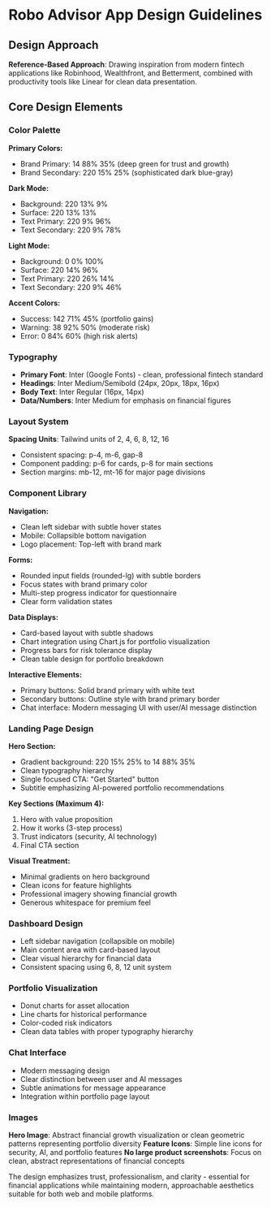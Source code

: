 # Robo Advisor App Design Guidelines

## Design Approach
**Reference-Based Approach**: Drawing inspiration from modern fintech applications like Robinhood, Wealthfront, and Betterment, combined with productivity tools like Linear for clean data presentation.

## Core Design Elements

### Color Palette
**Primary Colors:**
- Brand Primary: 14 88% 35% (deep green for trust and growth)
- Brand Secondary: 220 15% 25% (sophisticated dark blue-gray)

**Dark Mode:**
- Background: 220 13% 9%
- Surface: 220 13% 13%
- Text Primary: 220 9% 96%
- Text Secondary: 220 9% 78%

**Light Mode:**
- Background: 0 0% 100%
- Surface: 220 14% 96%
- Text Primary: 220 26% 14%
- Text Secondary: 220 9% 46%

**Accent Colors:**
- Success: 142 71% 45% (portfolio gains)
- Warning: 38 92% 50% (moderate risk)
- Error: 0 84% 60% (high risk alerts)

### Typography
- **Primary Font**: Inter (Google Fonts) - clean, professional fintech standard
- **Headings**: Inter Medium/Semibold (24px, 20px, 18px, 16px)
- **Body Text**: Inter Regular (16px, 14px)
- **Data/Numbers**: Inter Medium for emphasis on financial figures

### Layout System
**Spacing Units**: Tailwind units of 2, 4, 6, 8, 12, 16
- Consistent spacing: p-4, m-6, gap-8
- Component padding: p-6 for cards, p-8 for main sections
- Section margins: mb-12, mt-16 for major page divisions

### Component Library

**Navigation:**
- Clean left sidebar with subtle hover states
- Mobile: Collapsible bottom navigation
- Logo placement: Top-left with brand mark

**Forms:**
- Rounded input fields (rounded-lg) with subtle borders
- Focus states with brand primary color
- Multi-step progress indicator for questionnaire
- Clear form validation states

**Data Displays:**
- Card-based layout with subtle shadows
- Chart integration using Chart.js for portfolio visualization
- Progress bars for risk tolerance display
- Clean table design for portfolio breakdown

**Interactive Elements:**
- Primary buttons: Solid brand primary with white text
- Secondary buttons: Outline style with brand primary border
- Chat interface: Modern messaging UI with user/AI message distinction

### Landing Page Design

**Hero Section:**
- Gradient background: 220 15% 25% to 14 88% 35%
- Clean typography hierarchy
- Single focused CTA: "Get Started" button
- Subtitle emphasizing AI-powered portfolio recommendations

**Key Sections (Maximum 4):**
1. Hero with value proposition
2. How it works (3-step process)
3. Trust indicators (security, AI technology)
4. Final CTA section

**Visual Treatment:**
- Minimal gradients on hero background
- Clean icons for feature highlights
- Professional imagery showing financial growth
- Generous whitespace for premium feel

### Dashboard Design
- Left sidebar navigation (collapsible on mobile)
- Main content area with card-based layout
- Clear visual hierarchy for financial data
- Consistent spacing using 6, 8, 12 unit system

### Portfolio Visualization
- Donut charts for asset allocation
- Line charts for historical performance
- Color-coded risk indicators
- Clean data tables with proper typography hierarchy

### Chat Interface
- Modern messaging design
- Clear distinction between user and AI messages
- Subtle animations for message appearance
- Integration within portfolio page layout

### Images
**Hero Image**: Abstract financial growth visualization or clean geometric patterns representing portfolio diversity
**Feature Icons**: Simple line icons for security, AI, and portfolio features
**No large product screenshots**: Focus on clean, abstract representations of financial concepts

The design emphasizes trust, professionalism, and clarity - essential for financial applications while maintaining modern, approachable aesthetics suitable for both web and mobile platforms.